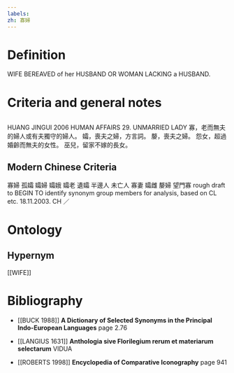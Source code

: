 ```yaml
---
labels: 
zh: 寡婦
---
```


# Definition
WIFE BEREAVED of her HUSBAND OR WOMAN LACKING a HUSBAND.
# Criteria and general notes
## 
HUANG JINGUI 2006
HUMAN AFFAIRS 29. UNMARRIED LADY
寡，老而無夫的婦人或有夫獨守的婦人。
孀，喪夫之婦，方言詞。
嫠，喪夫之婦。
怨女，超過婚齡而無夫的女性。
巫兒，留家不嫁的長女。
## Modern Chinese Criteria
寡婦
孤孀
孀婦
孀娥
孀老
遺孀
半邊人
未亡人
寡妻
孀雌
嫠婦
望門寡
rough draft to BEGIN TO identify synonym group members for analysis, based on CL etc. 18.11.2003. CH ／
# Ontology

## Hypernym
[[WIFE]]
# Bibliography
- [[BUCK 1988]]
**A Dictionary of Selected Synonyms in the Principal Indo-European Languages** page 2.76

- [[LANGIUS 1631]]
**Anthologia sive Florilegium rerum et materiarum selectarum** 
VIDUA
- [[ROBERTS 1998]]
**Encyclopedia of Comparative Iconography** page 941
